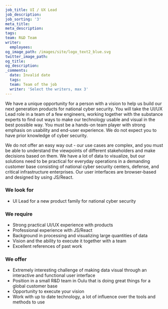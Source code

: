 ```yaml
---
job_title: UI / UX Lead
job_description:
job_sorting: '3'
meta_title:
meta_description:
tags:
team: R&D Team
writer:
  employees:
og_image_path: /images/site/logo_text2_blue.svg
twitter_image_path:
og_title:
og_description:
_comments:
  date: Invalid date
  tags:
  team: Team of the job
  writer: 'Select the writers, max 3'
---
```


We have a unique opportunity for a person with a vision to help us build our next generation products for national cyber security. You will take the UI/UX Lead role in a team of a few engineers, working together with the substance experts to find out ways to make our technology usable and visual in the best possible way. You must be a hands-on team player with strong emphasis on usability and end-user experience. We do not expect you to have prior knowledge of cyber security.

We do not offer an easy way out - our use cases are complex, and you must be able to understand the viewpoints of different stakeholders and make decisions based on them. We have a lot of data to visualize, but our solutions need to be practical for everyday operations in a demanding customer base consisting of national cyber security centers, defense, and critical infrastructure enterprises. Our user interfaces are browser-based and designed by using JS/React.

### We look for

* UI Lead for a new product family for national cyber security

### We require

* Strong practical UI/UX experience with products
* Professional experience with JS/React
* Background in processing and visualizing large quantities of data
* Vision and the ability to execute it together with a team
* Excellent references of past work

### We offer

* Extremely interesting challenge of making data visual through an interactive and functional user interface
* Position in a small R&D team in Oulu that is doing great things for a global customer base
* Opportunity to execute your vision
* Work with up to date technology, a lot of influence over the tools and methods to use